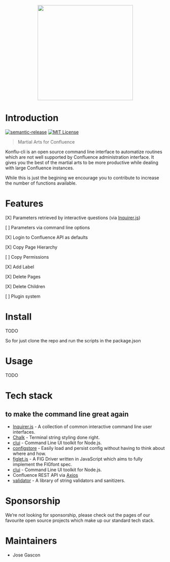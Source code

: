 [<div style="text-align:center"><img  src="docs/.vuepress/public/whispr_logo_charcoal_back.svg" height=300></div>](<(https://sanofi-iadc.github.io/whispr/)>)

# Introduction

[![semantic-release][semantic-release-shield]][semantic-release-url]
[![MIT License][license-shield]][license-url]

> Martial Arts for Confluence

Konflu-cli is an open source command line interface to automatize routines which are not well supported by Confluence administration interface. It gives you the best of the martial arts to be more productive while dealing with large Confluence instances.

While this is just the begining we encourage you to contribute to increase the number of functions available.

# Features

[X] Parameters retrieved by interactive questions (via [Inquirer.js](https://github.com/SBoudrias/Inquirer.js))

[ ] Parameters via command line options

[X] Login to Confluence API as defaults

[X] Copy Page Hierarchy

[ ] Copy Permissions

[X] Add Label

[X] Delete Pages

[X] Delete Children

[ ] Plugin system


# Install

TODO

So for just clone the repo and run the scripts in the package.json

# Usage

TODO


# Tech stack

## to make the command line great again

- [Inquirer.js](https://github.com/SBoudrias/Inquirer.js) - A collection of common interactive command line user interfaces.
- [Chalk](https://github.com/chalk/chalk) - Terminal string styling done right.
- [clui](https://github.com/nathanpeck/clui) - Command Line UI toolkit for Node.js.
- [configstore](https://github.com/yeoman/configstore) - Easily load and persist config without having to think about where and how.
- [figlet.js](https://github.com/patorjk/figlet.js) - A FIG Driver written in JavaScript which aims to fully implement the FIGfont spec.
- [clui](https://github.com/nathanpeck/clui) - Command Line UI toolkit for Node.js.
- Confluence REST API via [Axios](https://github.com/axios/axios)
- [validator](https://github.com/validatorjs/validator.js) - A library of string validators and sanitizers.

# Sponsorship

We’re not looking for sponsorship, please check out the pages of our favourite open source projects which make up our standard tech stack.

# Maintainers

- Jose Gascon

[semantic-release-shield]: https://img.shields.io/badge/%20%20%F0%9F%93%A6%F0%9F%9A%80-semantic--release-e10079.svg
[semantic-release-url]: https://github.com/Sanofi-IADC/konflu-cli/releases
[license-shield]: https://img.shields.io/badge/License-MIT-green.svg
[license-url]: https://github.com/Sanofi-IADC/konflu-cli/blob/master/LICENSE
